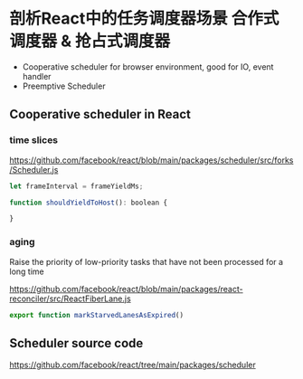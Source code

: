 # 剖析React中的任务调度器场景 合作式调度器 & 抢占式调度器

- Cooperative scheduler for browser environment, good for IO, event handler
- Preemptive Scheduler


## Cooperative scheduler in React
### time slices

https://github.com/facebook/react/blob/main/packages/scheduler/src/forks/Scheduler.js
```js
let frameInterval = frameYieldMs;

function shouldYieldToHost(): boolean {

}
```
### aging
Raise the priority of low-priority tasks that have not been processed for a long time

https://github.com/facebook/react/blob/main/packages/react-reconciler/src/ReactFiberLane.js
```js
export function markStarvedLanesAsExpired()
```


## Scheduler source code
https://github.com/facebook/react/tree/main/packages/scheduler